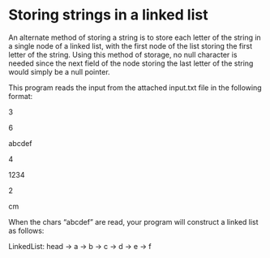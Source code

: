# Storing strings in a linked list

An alternate method of storing a string is to store each letter of the string in a single node of a linked list,
with the first node of the list storing the first letter of the string. Using this method of storage, no null
character is needed since the next field of the node storing the last letter of the string would simply be a
null pointer.

This program reads the input from the attached input.txt file in the following format:

3

6

abcdef

4

1234

2

cm

When the chars “abcdef” are read, your program will construct a linked list as follows:

LinkedList:
  head -> a -> b -> c -> d -> e -> f

